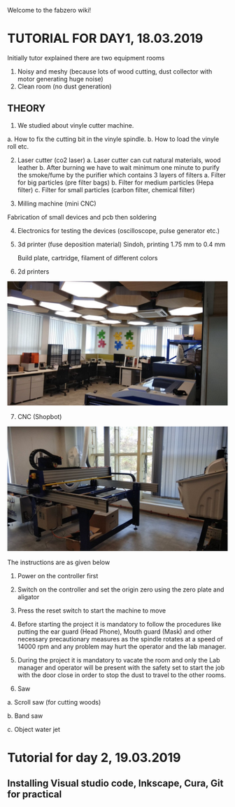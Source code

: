 Welcome to the fabzero wiki!
# TUTORIAL FOR DAY1, 18.03.2019


Initially tutor explained there are two equipment rooms
1. Noisy and meshy (because lots of wood cutting, dust collector with motor generating huge noise)
2. Clean room (no dust generation)

## THEORY

1. We studied about vinyle cutter machine. 

a. How to fix the cutting bit in the vinyle spindle.
b. How to load the vinyle roll etc.

2. Laser cutter (co2 laser)
a. Laser cutter can cut natural materials, wood leather 
b. After burning we have to wait minimum one minute to purify the smoke/fume by the purifier which contains 3 layers of filters
a. Filter for big particles (pre filter bags)
b. Filter for medium particles (Hepa filter)
c. Filter for small particles (carbon filter, chemical filter)

3. Milling machine (mini CNC)

Fabrication of small devices and pcb then soldering

4. Electronics for testing the devices (oscilloscope, pulse generator etc.)

5. 3d printer (fuse deposition material) Sindoh, printing 1.75 mm to 0.4 mm

    Build plate, cartridge, filament of different colors

6. 2d printers

![lab2](img/lab-2.jpg)

7. CNC (Shopbot)

![lab1](img/lab-1.jpg)

The instructions are as given below

1. Power on the controller first
2. Switch on the controller and set the origin zero using the zero plate and aligator 
3. Press the reset switch to start the machine to move
4. Before starting the project it is mandatory to follow the procedures like putting the ear guard (Head      Phone), Mouth guard (Mask) and other necessary precautionary measures as the spindle rotates at a speed of 14000 rpm and any problem may hurt the operator and the lab manager.
5. During the project it is mandatory to vacate the room and only the Lab manager and operator will be present with the safety set to start the job with the door close in order to stop the dust to travel to the other rooms.


6. Saw

a. Scroll saw (for cutting woods)

b. Band saw

c. Object water jet




# Tutorial for day 2, 19.03.2019

## Installing Visual studio code, Inkscape, Cura, Git  for practical 



